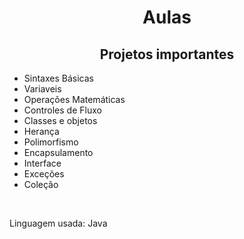 # <h1 align="center">Aulas</h1>

<h2 align="center">Projetos importantes</h2>
<ul>
  <li>Sintaxes Básicas</li>
  <li>Variaveis</li>
  <li>Operações Matemáticas</li>
  <li>Controles de Fluxo</li>
  <li>Classes e objetos</li>
  <li>Herança</li>
  <li>Polimorfismo</li>
  <li>Encapsulamento</li>
  <li>Interface</li>
  <li>Exceções</li>
  <li>Coleção</li>
</ul>

<br>
<p>Linguagem usada: Java</p>
